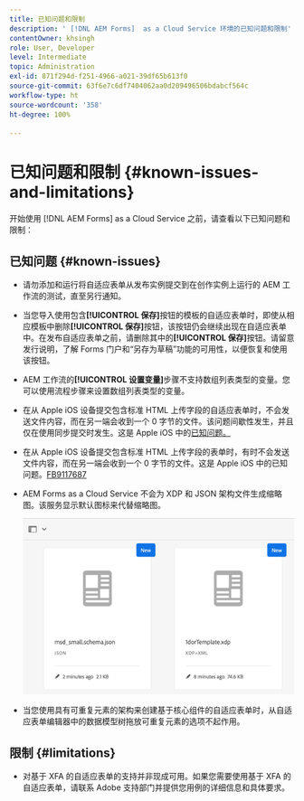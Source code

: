 ```yaml
---
title: 已知问题和限制
description: ' [!DNL AEM Forms]  as a Cloud Service 环境的已知问题和限制'
contentOwner: khsingh
role: User, Developer
level: Intermediate
topic: Administration
exl-id: 871f294d-f251-4966-a021-39df65b613f0
source-git-commit: 63f6e7c6df7404062aa0d209496506bdabcf564c
workflow-type: ht
source-wordcount: '358'
ht-degree: 100%

---
```


# 已知问题和限制 {#known-issues-and-limitations}

开始使用 [!DNL AEM Forms] as a Cloud Service 之前，请查看以下已知问题和限制：

## 已知问题 {#known-issues}

* 请勿添加和运行将自适应表单从发布实例提交到在创作实例上运行的 AEM 工作流的测试，直至另行通知。

* 当您导入使用包含&#x200B;**[!UICONTROL 保存]**&#x200B;按钮的模板的自适应表单时，即使从相应模板中删除&#x200B;**[!UICONTROL 保存]**&#x200B;按钮，该按钮仍会继续出现在自适应表单中。在发布自适应表单之前，请删除其中的&#x200B;**[!UICONTROL 保存]**&#x200B;按钮。请留意发行说明，了解 Forms 门户和“另存为草稿”功能的可用性，以便恢复和使用该按钮。

* AEM 工作流的&#x200B;**[!UICONTROL 设置变量]**&#x200B;步骤不支持数组列表类型的变量。您可以使用流程步骤来设置数组列表类型的变量。

* 在从 Apple iOS 设备提交包含标准 HTML 上传字段的自适应表单时，不会发送文件内容，而在另一端会收到一个 0 字节的文件。该问题间歇性发生，并且仅在使用同步提交时发生。这是 Apple iOS 中的[已知问题。](https://feedbackassistant.apple.com/feedback/9117687)

* 在从 Apple iOS 设备提交包含标准 HTML 上传字段的表单时，有时不会发送文件内容，而在另一端会收到一个 0 字节的文件。这是 Apple iOS 中的已知问题。[FB9117687](https://feedbackassistant.apple.com/feedback/9117687)

* AEM Forms as a Cloud Service 不会为 XDP 和 JSON 架构文件生成缩略图。该服务显示默认图标来代替缩略图。

  ![表单缩略图已知问题](/help/forms/assets/forms-tumbnail-known-issue.png)

* 当您使用具有可重复元素的架构来创建基于核心组件的自适应表单时，从自适应表单编辑器中的数据模型树拖放可重复元素的选项不起作用。

## 限制 {#limitations}

* 对基于 XFA 的自适应表单的支持并非现成可用。如果您需要使用基于 XFA 的自适应表单，请联系 Adobe 支持部门并提供您用例的详细信息和具体要求。

